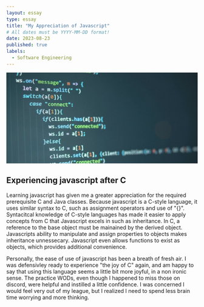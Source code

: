 ```yaml
---
layout: essay
type: essay
title: "My Appreciation of Javascript"
# All dates must be YYYY-MM-DD format!
date: 2023-08-23
published: true
labels:
  - Software Engineering
---
```

<img width="1000px" class="rounded float-start pe-4" src="../img/javascrip.png">

## Experiencing javascript after C

Learning javascript has given me a greater appreciation for the required prerequisite C and Java classes. Because javascript is a C-style language, it uses similar syntax to C, such as assignment operators and use of "{}". Syntacitcal knowledge of C-style languages has made it easier to apply concepts from C that Javascript excels in such as inheritance. In C, a reference to the base object must be mainained by the derived object. Javascripts ability to manipulate and assign properties to objects makes inheritance unnessecary. Javascript even allows functions to exist as objects, which provides additional convenience. 

Personally, the ease of use of javascript has been a breath of fresh air. I was defensivley ready to experience "the joy of C" again, and am happy to say that using this language seems a little bit more joyful, in a non ironic sense. The practice WODs, even though I happened to miss those on discord, were helpful and instilled a little confidence. I was concerned I would feel very out of my league, but I realized I need to spend less brain time worrying and more thinking. 
